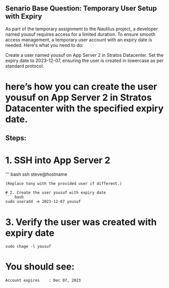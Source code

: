 ## Senario Base Question:  Temporary User Setup with Expiry
As part of the temporary assignment to the Nautilus project, a developer named yousuf requires access for a limited duration. To ensure smooth access management, a temporary user account with an expiry date is needed. Here's what you need to do:

Create a user named yousuf on App Server 2 in Stratos Datacenter. Set the expiry date to 2023-12-07, ensuring the user is created in lowercase as per standard protocol.

# here’s how you can create the user yousuf on App Server 2 in Stratos Datacenter with the specified expiry date.

## Steps:

# 1. SSH into App Server 2

''' bash
ssh steve@hostname 
```
(Replace tony with the provided user if different.)

# 2. Create the user yousuf with expiry date
``` bash
sudo useradd -e 2023-12-07 yousuf
```
# 3. Verify the user was created with expiry date
``` 
sudo chage -l yousuf
```
# You should see:
```
Account expires    : Dec 07, 2023
```
